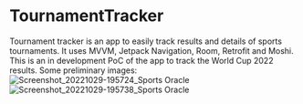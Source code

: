# TournamentTracker

Tournament tracker is an app to easily track results and details of sports tournaments. It uses MVVM, Jetpack Navigation, Room, Retrofit and Moshi. This is an in development PoC of the app to track the World Cup 2022 results. Some preliminary images:
![Screenshot_20221029-195724_Sports Oracle](https://user-images.githubusercontent.com/99219186/198986070-fa141f23-45cc-47d3-8ee0-e87bb0c221d1.jpg)
![Screenshot_20221029-195738_Sports Oracle](https://user-images.githubusercontent.com/99219186/198986082-97d3924d-47ed-43ae-a084-4cfe3e3d6dd5.jpg)
